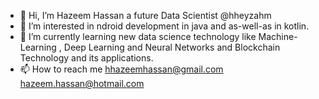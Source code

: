 - 👋 Hi, I’m Hazeem Hassan a future Data Scientist @hheyzahm
- 👀 I’m interested in ndroid development in java and as-well-as in kotlin.
- 🌱 I’m currently learning new data science technology like Machine-Learning , Deep Learning and Neural Networks and Blockchain Technology and its applications.
- 📫 How to reach me hhazeemhassan@gmail.com hazeem.hassan@hotmail.com

<!---
hheyzahm/hheyzahm is a ✨ special ✨ repository because its `README.md` (this file) appears on your GitHub profile.
You can click the Preview link to take a look at your changes.
--->
